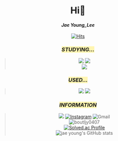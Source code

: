 <div align="center">
 
# Hi👋 <br>
#### _**Jae Young_Lee**_ 
[![Hits](https://hits.seeyoufarm.com/api/count/incr/badge.svg?url=https%3A%2F%2Fgithub.com%2Fdd-jero&count_bg=%23FF0000&title_bg=%230016FF&icon=probot.svg&icon_color=%23E7E7E7&title=Jero&edge_flat=true)](https://hits.seeyoufarm.com)
### <span style='background-color:#fff5b1'> *_STUDYING..._*
><img src="https://img.shields.io/badge/Python-3766AB?style=for-the-badge&logo=Python&logoColor=white"/></a>
><img src="https://img.shields.io/badge/MySQL-4479A1?style=for-the-badge&logo=MySQL&logoColor=white"/></a></br>
<img src="https://img.shields.io/badge/Visual Studio Code-007ACC?style=for-the-badge&logo=Visual Studio Code&logoColor=white"/></a><br/>
### <span style='background-color:#fff5b1'> *_USED..._*
><img src="https://img.shields.io/badge/Arduino-00979D?style=for-the-badge&logo=Arduino&logoColor=black"/></a>
><img src="https://img.shields.io/badge/Autodesk-0696D7?style=for-the-badge&logo=Autodesk&logoColor=yellow"/></a>
### <span style='background-color:#fff5b1'> *_INFORMATION_*
><a href="https://www.notion.so/9ec0de93c06b4404a53795207064082c?v=02343f7e501241d1937f252640b685b4" target="_blank"><img src="https://img.shields.io/badge/Notion-%23000000.svg?style=for-the-badge&logo=notion&logoColor=white"/></a>
[![Instagram](https://img.shields.io/badge/jae0.02-%23E4405F.svg?style=for-the-badge&logo=Instagram&logoColor=white)](https://www.instagram.com/jae0.02/)
![Gmail](https://img.shields.io/badge/boutljy@gmail.com-D14836?style=for-the-badge&logo=gmail&logoColor=white)</br>
![boutljy0407](https://solvedac-readme-badge.herokuapp.com/api/v1/badge?user=boutljy0407&theme=github-dark&size=medium&compact=1&use_back_color=1&use_border=1&use_shadow=0)<br/>
 [![Solved.ac Profile](http://mazassumnida.wtf/api/generate_badge?boj=boutljy0407)](https://solved.ac/boutljy0407)<br/>
![jae young's GitHub stats](https://github-readme-stats.vercel.app/api?username=dd-jero&show_icons=true&theme=highcontrast)
</div>
